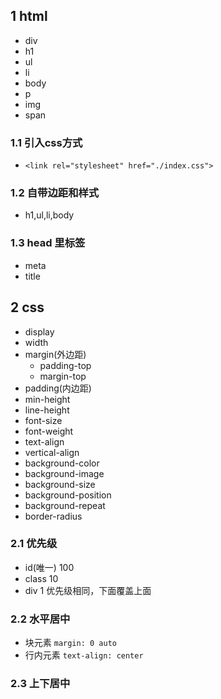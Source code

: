 ## 1 html
- div
- h1
- ul
- li
- body
- p
- img
- span

### 1.1 引入css方式
- `<link rel="stylesheet" href="./index.css">`
### 1.2 自带边距和样式
- h1,ul,li,body
### 1.3 head 里标签
- meta
- title
## 2 css
- display
- width
- margin(外边距)
    - padding-top
    - margin-top
- padding(内边距)
- min-height
- line-height
- font-size
- font-weight
- text-align
- vertical-align
- background-color
- background-image
- background-size
- background-position
- background-repeat
- border-radius

### 2.1 优先级
- id(唯一) 100
- class 10
- div 1
优先级相同，下面覆盖上面

### 2.2 水平居中
- 块元素 `margin: 0 auto`
- 行内元素 `text-align: center`

### 2.3 上下居中

